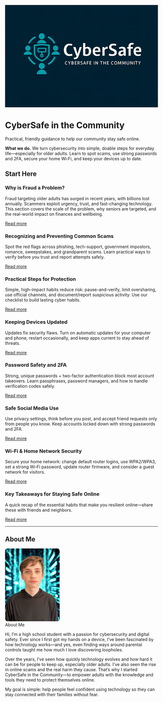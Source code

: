 
<div class="header-hero">
  <img src="assets/logo.jpg" alt="CyberSafe logo" class="logo" />
  <div>
    <h1 class="hero-title">CyberSafe in the Community</h1>
    <p class="hero-tag">Practical, friendly guidance to help our community stay safe online.</p>
  </div>
</div>

<div class="callout">
<strong>What we do.</strong> We turn cybersecurity into simple, doable steps for everyday life—especially for older adults. Learn to spot scams, use strong passwords and 2FA, secure your home Wi‑Fi, and keep your devices up to date.
</div>

## Start Here

<div class="card-grid">
<div class="card"><h3>Why is Fraud a Problem?</h3><p>Fraud targeting older adults has surged in recent years, with billions lost annually. Scammers exploit urgency, trust, and fast-changing technology. This section covers the scale of the problem, why seniors are targeted, and the real-world impact on finances and wellbeing.</p><p><a class="download-btn" href="sections/why-is-fraud-a-problem.md">Read more</a></p></div><div class="card"><h3>Recognizing and Preventing Common Scams</h3><p>Spot the red flags across phishing, tech-support, government impostors, romance, sweepstakes, and grandparent scams. Learn practical ways to verify before you trust and report attempts safely.</p><p><a class="download-btn" href="sections/recognizing-and-preventing-common-scams.md">Read more</a></p></div><div class="card"><h3>Practical Steps for Protection</h3><p>Simple, high-impact habits reduce risk: pause-and-verify, limit oversharing, use official channels, and document/report suspicious activity. Use our checklist to build lasting cyber habits.</p><p><a class="download-btn" href="sections/practical-steps-for-protection.md">Read more</a></p></div><div class="card"><h3>Keeping Devices Updated</h3><p>Updates fix security flaws. Turn on automatic updates for your computer and phone, restart occasionally, and keep apps current to stay ahead of threats.</p><p><a class="download-btn" href="sections/keeping-devices-updated.md">Read more</a></p></div><div class="card"><h3>Password Safety and 2FA</h3><p>Strong, unique passwords + two-factor authentication block most account takeovers. Learn passphrases, password managers, and how to handle verification codes safely.</p><p><a class="download-btn" href="sections/password-safety-and-2fa.md">Read more</a></p></div><div class="card"><h3>Safe Social Media Use</h3><p>Use privacy settings, think before you post, and accept friend requests only from people you know. Keep accounts locked down with strong passwords and 2FA.</p><p><a class="download-btn" href="sections/safe-social-media-use.md">Read more</a></p></div><div class="card"><h3>Wi-Fi & Home Network Security</h3><p>Secure your home network: change default router logins, use WPA2/WPA3, set a strong Wi‑Fi password, update router firmware, and consider a guest network for visitors.</p><p><a class="download-btn" href="sections/wi-fi-and-home-network-security.md">Read more</a></p></div><div class="card"><h3>Key Takeaways for Staying Safe Online</h3><p>A quick recap of the essential habits that make you resilient online—share these with friends and neighbors.</p><p><a class="download-btn" href="sections/key-takeaways-for-staying-safe-online.md">Read more</a></p></div>
</div>

---

## About Me

<div class="header-hero">
  <img src="assets/founder.jpg" alt="Founder photo" style="max-width:180px;border-radius:8px;"/>
  <div>
About Me

Hi, I’m a high school student with a passion for cybersecurity and digital safety. Ever since I first got my hands on a device, I’ve been fascinated by how technology works—and yes, even finding ways around parental controls taught me how much I love discovering loopholes.

Over the years, I’ve seen how quickly technology evolves and how hard it can be for people to keep up, especially older adults. I’ve also seen the rise in online scams and the real harm they cause. That’s why I started CyberSafe in the Community—to empower adults with the knowledge and tools they need to protect themselves online.

My goal is simple: help people feel confident using technology so they can stay connected with their families without fear.
  </div>
</div>
